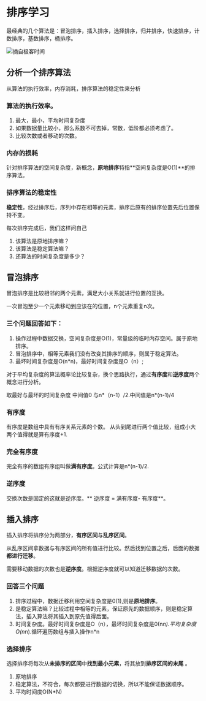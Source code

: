 # 排序学习

最经典的几个算法是：冒泡排序，插入排序，选择排序，归并排序，快速排序，计数排序，基数排序，桶排序。

![摘自极客时间](http://jikelearn.cn/2019-04-06-23-29-29.png)

## 分析一个排序算法

从算法的执行效率，内存消耗，排序算法的稳定性来分析

### 算法的执行效率。

1. 最大，最小，平均时间复杂度
2. 如果数据量比较小，那么系数不可去掉，常数，低阶都必须考虑了。
3. 比较次数或者移动的次数。

### 内存的损耗

针对排序算法的空间复杂度，新概念，**原地排序**特指**空间复杂度是O(1)**的排序算法。

### 排序算法的稳定性

**稳定性**，经过排序后，序列中存在相等的元素，排序后原有的排序位置先后位置保持不变。

每次排序完成后，我们这样问自己

1. 该算法是原地排序嘛？
2. 该算法是稳定算法嘛？
3. 还算法的时间复杂度是多少？

## 冒泡排序

冒泡排序是比较相邻的两个元素，满足大小关系就进行位置的互换。

一次冒泡至少一个元素移动到应该在的位置，n个元素重复n次。

### 三个问题回答如下：

1. 操作过程中数据交换，空间复杂度是O(1)，常量级的临时内存空间。属于原地排序。
2. 冒泡排序中，相等元素我们没有改变其排序的顺序，则属于稳定算法。
3. 最坏时间复杂度是O(n*n)，最好时间复杂度是O（n）;

对于平均复杂度的算法概率论比较复杂，换个思路执行，通过**有序度**和**逆序度**两个概念进行分析。

取最好与最坏的时间复杂度 中间值0 与n*（n-1）/2.中间值是n*(n-1)/4

### 有序度

有序度是数组中具有有序关系元素的个数。 从头到尾进行两个值比较，组成小大两个值得就是算有序度+1.

### 完全有序度

完全有序的数组有序组叫做**满有序度**。公式计算是n*(n-1)/2.

### 逆序度

交换次数是固定的这就是逆序度。** 逆序度 =  满有序度- 有序度**。

## 插入排序

插入排序将排序分为两部分，**有序区间**与**乱序区间**。

从乱序区间拿数据与有序区间的所有值进行比较。然后找到位置之后，后面的数据**都进行迁移**。

需要移动数据的次数也是**逆序度**。根据逆序度就可以知道迁移数据的次数。

### 回答三个问题

1. 排序过程中，数据迁移利用空间复杂度是0(1),则是**原地排序**。
2. 是稳定算法嘛？比较过程中相等的元素，保证原先的数据顺序，则是稳定算法，插入算法将其插入到原先值得后面。
3. 时间复杂度。最好时间复杂度是O（n），最坏时间复杂度是0(n*n).平均复杂度O(n*n).循环遍历数组与插入操作n*n

### 选择排序

选择排序将每次从**未排序的区间**中**找到最小元素**，将其放到**排序区间的末尾**
。

1. 原地排序
2. 稳定算法，不符合，每次都要进行数据的切换，所以不能保证数据顺序。
3. 平均时间度O(N*N)